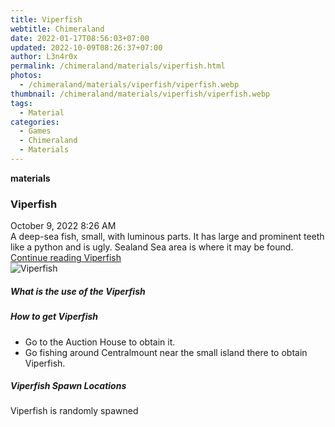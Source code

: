 ```yaml
---
title: Viperfish
webtitle: Chimeraland
date: 2022-01-17T08:56:03+07:00
updated: 2022-10-09T08:26:37+07:00
author: L3n4r0x
permalink: /chimeraland/materials/viperfish.html
photos:
  - /chimeraland/materials/viperfish/viperfish.webp
thumbnail: /chimeraland/materials/viperfish/viperfish.webp
tags:
  - Material
categories:
  - Games
  - Chimeraland
  - Materials
---
```


<section id="bootstrap-wrapper">
  <link
    rel="stylesheet"
    href="https://cdn.statically.io/gh/dimaslanjaka/Web-Manajemen/40ac3225/css/bootstrap-4.5-wrapper.css"
  />
  <div
    class="row g-0 border rounded overflow-hidden flex-md-row mb-4 shadow-sm position-relative"
  >
    <div class="col p-4 d-flex flex-column position-static">
      <strong class="d-inline-block mb-2 text-success">materials</strong>
      <h3 class="mb-0">Viperfish</h3>
      <div class="mb-1 text-muted">October 9, 2022 8:26 AM</div>
      <div class="mb-2 border p-1">
        A deep-sea fish, small, with luminous parts. It has large and prominent
        teeth like a python and is ugly. Sealand Sea area is where it may be
        found.
      </div>
      <a href="#" class="stretched-link d-none">Continue reading Viperfish</a>
    </div>
    <div class="col-auto d-none d-lg-block">
      <img
        src="/chimeraland/materials/viperfish/viperfish.webp"
        alt="Viperfish"
      />
    </div>
  </div>
  <div class="row">
    <div class="col-lg-6 col-12 mb-2">
      <div class="card">
        <div class="card-body">
          <h5 class="card-title">What is the use of the Viperfish</h5>
          <div class="card-text"><ul></ul></div>
        </div>
      </div>
    </div>
    <div class="col-lg-6 col-12 mb-2">
      <div class="card">
        <div class="card-body">
          <h5 class="card-title">How to get Viperfish</h5>
          <div class="card-text">
            <ul>
              <li>Go to the Auction House to obtain it.</li>
              <li>
                Go fishing around Centralmount near the small island there to
                obtain Viperfish.
              </li>
            </ul>
          </div>
        </div>
      </div>
    </div>
    <div class="col-12 mb-2">
      <h5>Viperfish Spawn Locations</h5>
      <p>Viperfish is randomly spawned</p>
    </div>
  </div>
</section>